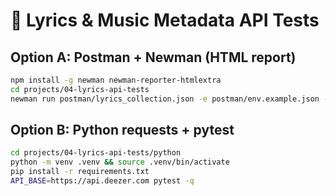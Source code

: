 
# 🎤 Lyrics & Music Metadata API Tests

## Option A: Postman + Newman (HTML report)
```bash
npm install -g newman newman-reporter-htmlextra
cd projects/04-lyrics-api-tests
newman run postman/lyrics_collection.json -e postman/env.example.json -r htmlextra --reporter-htmlextra-export newman-reports/index.html
```

## Option B: Python requests + pytest
```bash
cd projects/04-lyrics-api-tests/python
python -m venv .venv && source .venv/bin/activate
pip install -r requirements.txt
API_BASE=https://api.deezer.com pytest -q
```
